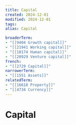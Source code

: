 ```yaml
---
title: Capital
created: 2024-12-01
modified: 2024-12-01
tags: 
alias: Capital

broaderTerm:
- "[[9404 Growth capital]]"
- "[[21941 Working capital]]"
- "[[10174 Human capital]]"
- "[[20929 Venture capital]]"
french:
- "[[2729 Capital]]"
narrowerTerm:
- "[[1551 Assets]]"
relatedTerm:
- "[[16618 Property]]"
- "[[4734 Currency]]"
---
```

# Capital
